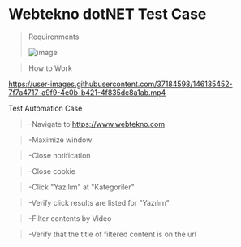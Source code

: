# Webtekno dotNET Test Case

>Requirenments
>
>![image](https://user-images.githubusercontent.com/37184598/146230406-fe5413de-ab37-43d9-a1dd-c21d510065f1.png)



>How to Work
>
https://user-images.githubusercontent.com/37184598/146135452-7f7a4717-a9f9-4e0b-b421-4f835dc8a1ab.mp4

Test Automation Case
>-Navigate to https://www.webtekno.com

>-Maximize window

>-Close notification

>-Close cookie

>-Click "Yazılım" at "Kategoriler"

>-Verify click results are listed for "Yazılım" 

>-Filter contents by Video 

>-Verify that the title of filtered content is on the url

